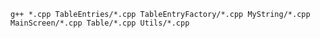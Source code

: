 `g++ *.cpp TableEntries/*.cpp TableEntryFactory/*.cpp MyString/*.cpp MainScreen/*.cpp Table/*.cpp Utils/*.cpp`
